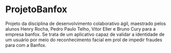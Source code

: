 # ProjetoBanfox
Projeto da disciplina de desenvolvimento colaborativo ágil, maestrado pelos alunos Henry Rocha, Pedro Paulo Telho, Vitor Eller e Bruno Cury para a empresa banfox. Se trata de um aplicativo capaz de validar a identidade de um usuário por meio do reconhecimento facial em prol de impedir fraudes para com a Banfox.

